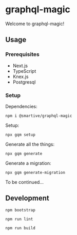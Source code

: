 # graphql-magic

Welcome to graphql-magic!

## Usage

### Prerequisites

* Next.js
* TypeScript
* Knex.js
* Postgresql

### Setup

Dependencies:

```
npm i @smartive/graphql-magic
```

Setup:

```
npx gqm setup
```

Generate all the things:

```
npx gqm generate
```

Generate a migration:

```
npx gqm generate-migration
```

To be continued...

## Development

```
npm bootstrap
```

```
npm run lint
```

```
npm run build
```
